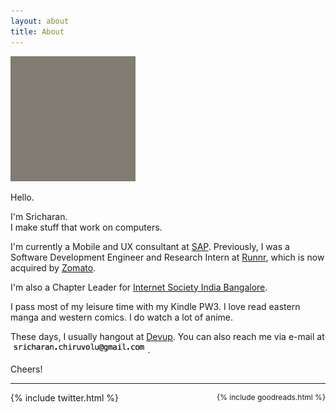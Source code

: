 ```yaml
---
layout: about
title: About
---
```


<div class="about">


<img id="profile" src="/assets/profile.gif" width="200" height="200">

Hello.

<p>I'm Sricharan.
<br/>
I make stuff that work on computers. </p>


<p>I'm currently a Mobile and UX consultant at <a href="http://sap.com">SAP</a>. Previously, I was a Software Development Engineer and Research Intern at <a href="http://runnr.in">Runnr</a>, which is now acquired by <a href="https://www.zomato.com">Zomato</a>.</p>

<p>I'm also a Chapter Leader for <a href="http://isocblr.org">Internet Society India Bangalore</a>.</p>

<p>I pass most of my leisure time with my Kindle PW3. I love read eastern manga and western comics. I do watch a lot of anime.</p>

<p>These days, I usually hangout at <a href="http://devup.in">Devup</a>. You can also reach me via e-mail at <img src="/assets/email.png" height="18">.</p>

<p>Cheers!</p>

<hr/>


<div style="float:left;">
{% include twitter.html %}
</div>
<div style="float:right; font-size: 12px !important">
{% include goodreads.html %}

</div>










